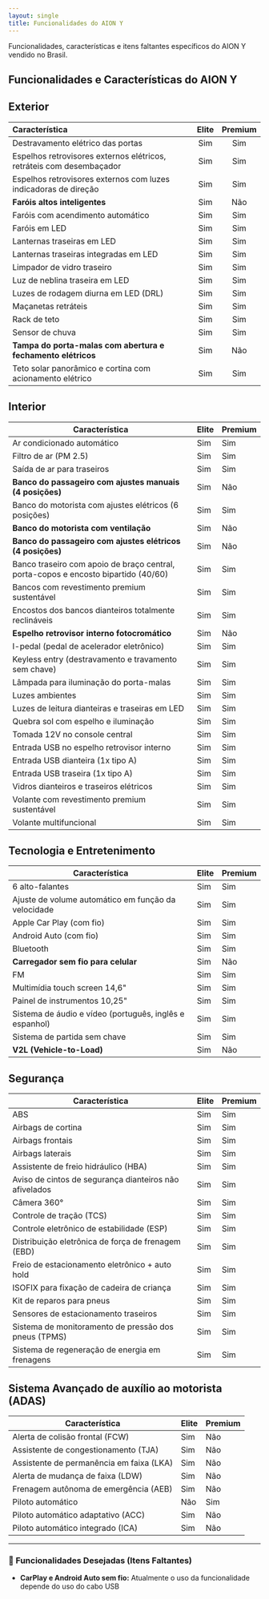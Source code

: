 ```yaml
---
layout: single
title: Funcionalidades do AION Y
---
```


Funcionalidades, características e itens faltantes específicos do AION Y vendido no Brasil.

## Funcionalidades e Características do AION Y

## Exterior
| Característica | Elite | Premium |
| :--- | :---: | :---: |
| Destravamento elétrico das portas | Sim | Sim |
| Espelhos retrovisores externos elétricos, retráteis com desembaçador | Sim | Sim |
| Espelhos retrovisores externos com luzes indicadoras de direção | Sim | Sim |
| **Faróis altos inteligentes** | Sim | Não |
| Faróis com acendimento automático | Sim | Sim |
| Faróis em LED | Sim | Sim |
| Lanternas traseiras em LED | Sim | Sim |
| Lanternas traseiras integradas em LED | Sim | Sim |
| Limpador de vidro traseiro | Sim | Sim |
| Luz de neblina traseira em LED | Sim | Sim |
| Luzes de rodagem diurna em LED (DRL) | Sim | Sim |
| Maçanetas retráteis | Sim | Sim |
| Rack de teto | Sim | Sim |
| Sensor de chuva | Sim | Sim |
| **Tampa do porta-malas com abertura e fechamento elétricos** | Sim | Não |
| Teto solar panorâmico e cortina com acionamento elétrico | Sim | Sim |

## Interior
| Característica                                  | Elite                | Premium          |
|-------------------------------------------------|----------------------|------------------|
| Ar condicionado automático                      | Sim                  | Sim              |
| Filtro de ar (PM 2.5)                           | Sim                  | Sim              |
| Saída de ar para traseiros                      | Sim                  | Sim              |
| **Banco do passageiro com ajustes manuais (4 posições)** | Sim        | Não              |
| Banco do motorista com ajustes elétricos (6 posições)    | Sim        | Sim              |
| **Banco do motorista com ventilação**           | Sim                  | Não              |
| **Banco do passageiro com ajustes elétricos (4 posições)** | Sim      | Não              |
| Banco traseiro com apoio de braço central, porta-copos e encosto bipartido (40/60) | Sim | Sim |
| Bancos com revestimento premium sustentável     | Sim                  | Sim              |
| Encostos dos bancos dianteiros totalmente reclináveis | Sim          | Sim              |
| **Espelho retrovisor interno fotocromático**    | Sim                  | Não              |
| I-pedal (pedal de acelerador eletrônico)        | Sim                  | Sim              |
| Keyless entry (destravamento e travamento sem chave) | Sim        | Sim              |
| Lâmpada para iluminação do porta-malas          | Sim                  | Sim              |
| Luzes ambientes                                | Sim                  | Sim              |
| Luzes de leitura dianteiras e traseiras em LED  | Sim                  | Sim              |
| Quebra sol com espelho e iluminação             | Sim                  | Sim              |
| Tomada 12V no console central                   | Sim                  | Sim              |
| Entrada USB no espelho retrovisor interno       | Sim                  | Sim              |
| Entrada USB dianteira (1x tipo A)               | Sim                  | Sim              |
| Entrada USB traseira (1x tipo A)                | Sim                  | Sim              |
| Vidros dianteiros e traseiros elétricos         | Sim                  | Sim              |
| Volante com revestimento premium sustentável    | Sim                  | Sim              |
| Volante multifuncional                         | Sim                  | Sim              |

## Tecnologia e Entretenimento
| Característica                                    | Elite      | Premium    |
|---------------------------------------------------|------------|------------|
| 6 alto-falantes                                   | Sim        | Sim        |
| Ajuste de volume automático em função da velocidade| Sim        | Sim        |
| Apple Car Play (com fio)                          | Sim        | Sim        |
| Android Auto (com fio)                            | Sim        | Sim        |
| Bluetooth                                         | Sim        | Sim        |
| **Carregador sem fio para celular**               | Sim        | Não        |
| FM                                                | Sim        | Sim        |
| Multimídia touch screen 14,6"                     | Sim        | Sim        |
| Painel de instrumentos 10,25"                     | Sim        | Sim        |
| Sistema de áudio e vídeo (português, inglês e espanhol) | Sim   | Sim        |
| Sistema de partida sem chave                      | Sim        | Sim        |
| **V2L (Vehicle-to-Load)**                         | Sim        | Não        |

## Segurança
| Característica                                     | Elite      | Premium    |
|----------------------------------------------------|------------|------------|
| ABS                                                | Sim        | Sim        |
| Airbags de cortina                                 | Sim        | Sim        |
| Airbags frontais                                   | Sim        | Sim        |
| Airbags laterais                                   | Sim        | Sim        |
| Assistente de freio hidráulico (HBA)               | Sim        | Sim        |
| Aviso de cintos de segurança dianteiros não afivelados | Sim    | Sim        |
| Câmera 360°                                        | Sim        | Sim        |
| Controle de tração (TCS)                           | Sim        | Sim        |
| Controle eletrônico de estabilidade (ESP)           | Sim        | Sim        |
| Distribuição eletrônica de força de frenagem (EBD) | Sim        | Sim        |
| Freio de estacionamento eletrônico + auto hold     | Sim        | Sim        |
| ISOFIX para fixação de cadeira de criança          | Sim        | Sim        |
| Kit de reparos para pneus                          | Sim        | Sim        |
| Sensores de estacionamento traseiros               | Sim        | Sim        |
| Sistema de monitoramento de pressão dos pneus (TPMS)| Sim        | Sim        |
| Sistema de regeneração de energia em frenagens     | Sim        | Sim        |

## Sistema Avançado de auxílio ao motorista (ADAS)
| Característica                                            | Elite      | Premium    |
|-----------------------------------------------------------|------------|------------|
| Alerta de colisão frontal (FCW)                          | Sim        | Não        |
| Assistente de congestionamento (TJA)                     | Sim        | Não        |
| Assistente de permanência em faixa (LKA)                 | Sim        | Não        |
| Alerta de mudança de faixa (LDW)                         | Sim        | Não        |
| Frenagem autônoma de emergência (AEB)                    | Sim        | Não        |
| Piloto automático                                        | Não        | Sim        |
| Piloto automático adaptativo (ACC)                       | Sim        | Não        |
| Piloto automático integrado (ICA)                        | Sim        | Não        |


---

### 🔧 Funcionalidades Desejadas (Itens Faltantes)

* **CarPlay e Android Auto sem fio:** Atualmente o uso da funcionalidade depende do uso do cabo USB
